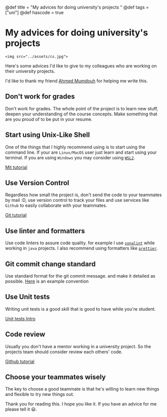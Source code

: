 @def title = "My advices for doing university's projects "
@def tags = ["uni"]
@def hascode = true

# My advices for doing university's projects 

<!-- \tableofcontents  -->

~~~
<img src="../assets/cs.jpg">
~~~

Here's some advices I'd like to give to my colleagues who are working on their university projects.

I'd like to thank my friend [Ahmed Mumdouh](https://www.linkedin.com/in/ahmad45123/) for helping me write this.

## Don't work for grades

Don't work for grades. The whole point of the project is to learn new stuff, deepen your understanding of the course concepts. Make something 
that are you proud of to be put in your resume.


## Start using Unix-Like Shell

One of the things that I highly recommend using is to start using the command line. If your are  `Linux/MacOS` user just learn and start 
using your terminal. If you are using `Windows` you may consider using [`WSL2`](https://docs.microsoft.com/en-us/windows/wsl/install).

[Mit tutorial](https://missing.csail.mit.edu/2020/course-shell/)
## Use Version Control 

Regardless how small the project is, don't send the code to your teammates by mail :D, use version control to track your files and use 
services like `Github` to easily collaborate with your teammates.

[Git tutorial](https://www.youtube.com/watch?v=eulnSXkhE7I)
## Use linter and formatters

Use code linters to assure code quality. for example I use [`sonalint`](https://www.sonarlint.org/) while working in `java` projects.
I also recommend using formatters like [`prettier`](https://prettier.io/).


## Git commit change standard 

Use standard format for the git commit message. and make it detailed as possible.
[Here](https://www.freecodecamp.org/news/writing-good-commit-messages-a-practical-guide/) is an example convention


## Use Unit tests 

Writing unit tests is a good skill that is good to have while you're student.

[Unit tests Intro](https://www.guru99.com/unit-testing-guide.html)

## Code review 

Usually you don't have a mentor working in a university project. So the projects team should consider review each others' code.

[Github tutorial](https://github.com/features/code-review)


## Choose your teammates wisely

The key to choose a good teammate is that he's willing to learn new things and flexible to try new things out.


Thank you for reading this. I hope you like it. If you have an advice for me please tell it 😃.
